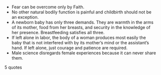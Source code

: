  - Fear can be overcome only by Faith.
 - No other natural bodily function is painful and childbirth should not be an exception.
 - A newborn baby has only three demands. They are warmth in the arms of its mother, food from her breasts, and security in the knowledge of her presence. Breastfeeding satisfies all three.
 - If left alone in labor, the body of a woman produces most easily the baby that is not interfered with by its mother’s mind or the assistant’s hand. If left alone, just courage and patience are required.
 - Male science disregards female experiences because it can never share them.

5 quotes